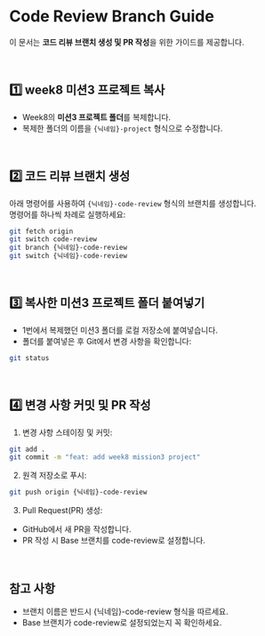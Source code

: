 # Code Review Branch Guide

이 문서는 **코드 리뷰 브랜치 생성 및 PR 작성**을 위한 가이드를 제공합니다.

<br>

## 1️⃣ week8 미션3 프로젝트 복사
- Week8의 **미션3 프로젝트 폴더**를 복제합니다.
- 복제한 폴더의 이름을 `{닉네임}-project` 형식으로 수정합니다.

<br>

## 2️⃣ 코드 리뷰 브랜치 생성
아래 명령어를 사용하여 `{닉네임}-code-review` 형식의 브랜치를 생성합니다.  
명령어를 하나씩 차례로 실행하세요:
```bash
git fetch origin
git switch code-review
git branch {닉네임}-code-review
git switch {닉네임}-code-review
```

<br>

## 3️⃣ 복사한 미션3 프로젝트 폴더 붙여넣기
- 1번에서 복제했던 미션3 폴더를 로컬 저장소에 붙여넣습니다.
- 폴더를 붙여넣은 후 Git에서 변경 사항을 확인합니다:
```bash
git status
```

<br>

## 4️⃣ 변경 사항 커밋 및 PR 작성
1. 변경 사항 스테이징 및 커밋:
```bash
git add .
git commit -m "feat: add week8 mission3 project"
```
2. 원격 저장소로 푸시:
```bash
git push origin {닉네임}-code-review
```
3. Pull Request(PR) 생성:
- GitHub에서 새 PR을 작성합니다.
- PR 작성 시 Base 브랜치를 code-review로 설정합니다.

<br>

## 참고 사항
- 브랜치 이름은 반드시 {닉네임}-code-review 형식을 따르세요.
- Base 브랜치가 code-review로 설정되었는지 꼭 확인하세요.